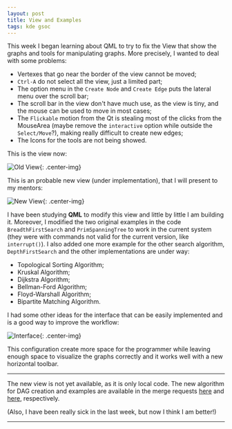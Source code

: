 ```yaml
---
layout: post
title: View and Examples
tags: kde gsoc
---
```


This week I began learning about QML to try to fix the View that show the graphs
and tools for manipulating graphs. More precisely, I wanted to deal with some problems:

* Vertexes that go near the border of the view cannot be moved;
* `Ctrl-A` do not select all the view, just a limited part;
* The option menu in the `Create Node` and `Create Edge` puts the lateral menu over the scroll bar;
* The scroll bar in the view don't have much use, as the view is tiny, and the mouse can be used to move in most cases;
* The `Flickable` motion from the Qt is stealing most of the clicks from the MouseArea (maybe remove the `interactive` option while outside the `Select/Move`?), making really difficult to create new edges;
* The Icons for the tools are not being showed.

This is the view now:

![Old View]({{site.url}}/assets/old_view.png "Old View"){: .center-img}

This is an probable new view (under implementation), that I will present
to my mentors:

![New View]({{site.url}}/assets/new_view.png "New View"){: .center-img}

I have been studying **QML** to modify this view and little by little I am building it.
Moreover, I modified the two original examples in the code `BreadthFirstSearch` and
`PrimSpanningTree` to work in the current system (they were with commands not valid
for the current version, like `interrupt()`). I also added one more example for the
other search algorithm, `DepthFirstSearch` and the other implementations are under
way:

* Topological Sorting Algorithm;
* Kruskal Algorithm;
* Dijkstra Algorithm;
* Bellman-Ford Algorithm;
* Floyd-Warshall Algorithm;
* Bipartite Matching Algorithm.

I had some other ideas for the interface that can be easily implemented and is a good
way to improve the workflow:

![Interface]({{site.url}}/assets/interface.png "Interface"){: .center-img}

This configuration create more space for the programmer while leaving enough space
to visualize the graphs correctly and it works well with a new horizontal toolbar. 

---

The new view is not yet available, as it is only local code. The new algorithm for DAG
creation and examples are available in the merge requests [here](https://invent.kde.org/kde/rocs/merge_requests/3https://invent.kde.org/kde/rocs/merge_requests/3) and [here](https://invent.kde.org/kde/rocs/merge_requests/4), respectively.

(Also, I have been really sick in the last week, but now I think I am better!)

---
